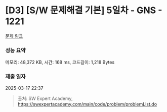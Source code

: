 # [D3] [S/W 문제해결 기본] 5일차 - GNS - 1221 

[문제 링크](https://swexpertacademy.com/main/code/problem/problemDetail.do?contestProbId=AV14jJh6ACYCFAYD) 

### 성능 요약

메모리: 48,372 KB, 시간: 168 ms, 코드길이: 1,218 Bytes

### 제출 일자

2025-03-17 22:37



> 출처: SW Expert Academy, https://swexpertacademy.com/main/code/problem/problemList.do